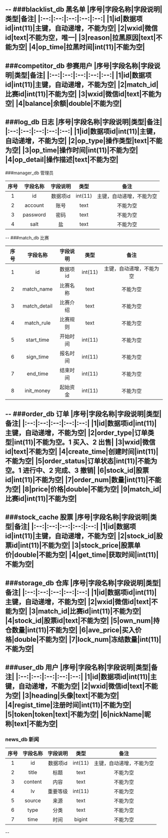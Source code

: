 --
###blacklist_db  黑名单
|序号|字段名称|字段说明|类型|备注|
|:--:|:--:|:--:|:--:|:--:|
|1|id|数据项id|int(11)|主键，自动递增，不能为空|
|2|wxid|微信id|text|不能为空，唯一|
|3|reason|拉黑原因|text|不能为空|
|4|op_time|拉黑时间|int(11)|不能为空|
--
###competitor_db  参赛用户
|序号|字段名称|字段说明|类型|备注|
|:--:|:--:|:--:|:--:|:--:|
|1|id|数据项id|int(11)|主键，自动递增，不能为空|
|2|match_id|比赛id|int(11)|不能为空|
|3|wxid|微信id|text|不能为空|
|4|balance|余额|double|不能为空|
--
###log_db  日志
|序号|字段名称|字段说明|类型|备注|
|:--:|:--:|:--:|:--:|:--:|
|1|id|数据项id|int(11)|主键，自动递增，不能为空|
|2|op_type|操作类型|text|不能为空|
|3|op_time|操作时间|int(11)|不能为空|
|4|op_detail|操作描述|text|不能为空|
--
###manager_db  管理员

|序号|字段名称|字段说明|类型|备注|
|:--:|:--:|:--:|:--:|:--:|
|1|id|数据项id|int(11)|主键，自动递增，不能为空|
|2|account|账号|text|不能为空|
|3|password|密码|text|不能为空|
|4|salt|盐|text|不能为空|


--
###match_db  比赛

|序号|字段名称|字段说明|类型|备注|
|:--:|:--:|:--:|:--:|:--:|
|1|id|数据项id|int(11)|主键，自动递增，不能为空|
|2|match_name|比赛名称|text|不能为空|
|3|match_detail|比赛介绍|text|不能为空|
|4|match_rule|比赛规则|text|不能为空|
|5|start_time|开始时间|int(11)|不能为空|
|6|sign_time|报名时间|int(11)|不能为空|
|7|end_time|结束时间|int(11)|不能为空|
|8|init_money|起始资金|int(11)|不能为空|
--
###order_db  订单
|序号|字段名称|字段说明|类型|备注|
|:--:|:--:|:--:|:--:|:--:|
|1|id|数据项id|int(11)|主键，自动递增，不能为空|
|2|order_type|订单类型|int(11)|不能为空。1 买入、2 出售|
|3|wxid|微信id|text|不能为空|
|4|create_time|创建时间|int(11)|不能为空|
|5|order_status|订单状态|int(11)|不能为空。1 进行中、2 完成、3 撤销|
|6|stock_id|股票id|int(11)|不能为空|
|7|order_num|数量|int(11)|不能为空|
|8|price|价格|double|不能为空|
|9|match_id|比赛id|int(11)|不能为空|
--
###stock_cache  股票
|序号|字段名称|字段说明|类型|备注|
|:--:|:--:|:--:|:--:|:--:|
|1|id|数据项id|int(11)|主键，自动递增，不能为空|
|2|stock_id|股票id|int(11)|不能为空|
|3|stock_price|股票单价|double|不能为空|
|4|get_time|获取时间|int(11)|不能为空|
--
###storage_db  仓库
|序号|字段名称|字段说明|类型|备注|
|:--:|:--:|:--:|:--:|:--:|
|1|id|数据项id|int(11)|主键，自动递增，不能为空|
|2|wxid|微信id|text|不能为空|
|3|match_id|比赛id|int(11)|不能为空|
|4|stock_id|股票id|text|不能为空|
|5|own_num|持仓数量|int(11)|不能为空|
|6|ave_price|买入价格|double|不能为空|
|7|lock_num|冻结数量|int(11)|不能为空|
--
###user_db  用户
|序号|字段名称|字段说明|类型|备注|
|:--:|:--:|:--:|:--:|:--:|
|1|id|数据项id|int(11)|主键，自动递增，不能为空|
|2|wxid|微信id|text|不能为空|
|3|heading|头像|text|不能为空|
|4|regist_time|注册时间|int(11)|不能为空|
|5|token|token|text|不能为空|
|6|nickName|昵称|text|不能为空|
--

### news_db  新闻

| 序号 | 字段名称 | 字段说明 |  类型   |           备注           |
| :--: | :------: | :------: | :-----: | :----------------------: |
|  1   |    id    | 数据项id | int(11) | 主键，自动递增，不能为空 |
|  2   |  title   |   标题   |  text   |         不能为空         |
|  3   | content  |   内容   |  text   |         不能为空         |
|  4   |    lv    | 重要等级 | int(11) |         不能为空         |
|  5   |  source  |   来源   |  text   |         不能为空         |
|  6   |   type   |   分类   |  text   |         不能为空         |
|  7   |   time   |   时间   | bigint  |         不能为空         |

--
